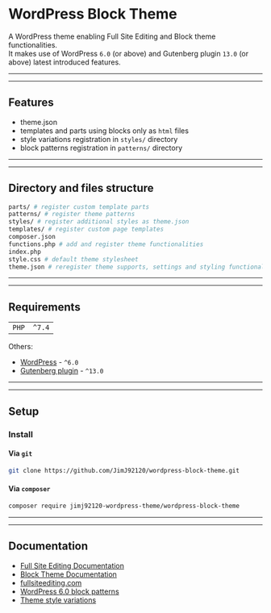 # WordPress Block Theme

A WordPress theme enabling Full Site Editing and Block theme functionalities.  
It makes use of WordPress `6.0` (or above) and Gutenberg plugin `13.0` (or above) latest introduced features.

---
---
## Features

- theme.json
- templates and parts using blocks only as `html` files
- style variations registration in `styles/` directory
- block patterns registration in `patterns/` directory


---
---
## Directory and files structure
```bash
parts/ # register custom template parts
patterns/ # register theme patterns
styles/ # register additional styles as theme.json
templates/ # register custom page templates
composer.json
functions.php # add and register theme functionalities
index.php
style.css # default theme stylesheet
theme.json # reregister theme supports, settings and styling functionalities
```


---
---
## Requirements

|              |          |
|--------------|----------|
| `PHP`        | `^7.4`   |


Others:
- [WordPress](https://wordpress.org/download/releases/) - `^6.0`
- [Gutenberg plugin](https://wordpress.org/plugins/gutenberg/) - `^13.0`


---
---
## Setup

### Install

#### Via `git`
```bash
git clone https://github.com/JimJ92120/wordpress-block-theme.git
```

#### Via `composer`
```bash
composer require jimj92120-wordpress-theme/wordpress-block-theme
```

---
---
## Documentation

- [Full Site Editing Documentation](https://developer.wordpress.org/block-editor/getting-started/full-site-editing/)
- [Block Theme Documentation](https://developer.wordpress.org/block-editor/how-to-guides/themes/block-theme-overview/)
- [fullsiteediting.com](https://fullsiteediting.com/)
- [WordPress 6.0 block patterns](https://make.wordpress.org/core/2022/05/02/new-features-for-working-with-patterns-and-themes-in-wordpress-6-0/#comment-43005)
- [Theme style variations](https://fullsiteediting.com/lessons/global-style-variations/)
